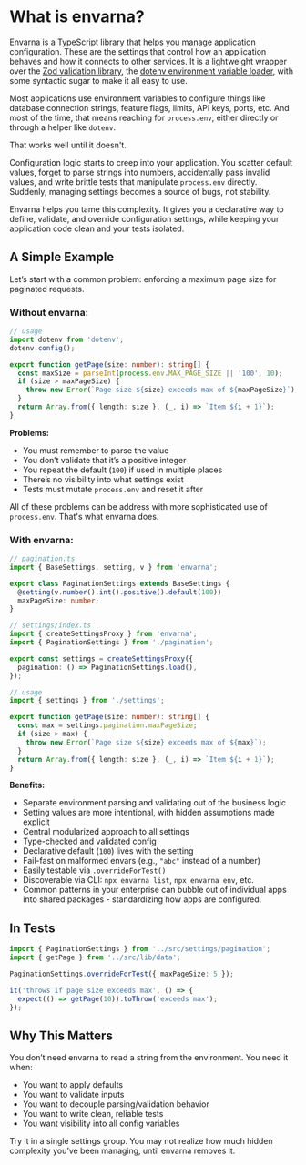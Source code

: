 # What is envarna?

Envarna is a TypeScript library that helps you manage application configuration. These are the settings that control how an application behaves and how it connects to other services.  It is a lightweight wrapper over the [Zod validation library](https://zod.dev/api?id=strings), the [dotenv environment variable loader](https://www.npmjs.com/package/dotenv), with some syntactic sugar to make it all easy to use.

Most applications use environment variables to configure things like database connection strings, feature flags, limits, API keys,  ports, etc. And most of the time, that means reaching for `process.env`, either directly or through a helper like `dotenv`.

That works well until it doesn't.

Configuration logic starts to creep into your application. You scatter default values, forget to parse strings into numbers, accidentally pass invalid values, and write brittle tests that manipulate `process.env` directly. Suddenly, managing settings becomes a source of bugs, not stability.

Envarna helps you tame this complexity. It gives you a declarative way to define, validate, and override configuration settings, while keeping your application code clean and your tests isolated.

## A Simple Example

Let’s start with a common problem: enforcing a maximum page size for paginated requests.

### Without envarna:

```ts
// usage
import dotenv from 'dotenv';
dotenv.config();

export function getPage(size: number): string[] {
  const maxSize = parseInt(process.env.MAX_PAGE_SIZE || '100', 10);
  if (size > maxPageSize) {
    throw new Error(`Page size ${size} exceeds max of ${maxPageSize}`);
  }
  return Array.from({ length: size }, (_, i) => `Item ${i + 1}`);
}
```

**Problems:**

* You must remember to parse the value
* You don’t validate that it’s a positive integer
* You repeat the default (`100`) if used in multiple places
* There’s no visibility into what settings exist
* Tests must mutate `process.env` and reset it after

All of these problems can be address with more sophisticated use of `process.env`.  That's what envarna does.

### With envarna:

```ts
// pagination.ts
import { BaseSettings, setting, v } from 'envarna';

export class PaginationSettings extends BaseSettings {
  @setting(v.number().int().positive().default(100))
  maxPageSize: number;
}
```

```ts
// settings/index.ts
import { createSettingsProxy } from 'envarna';
import { PaginationSettings } from './pagination';

export const settings = createSettingsProxy({
  pagination: () => PaginationSettings.load(),
});
```

```ts
// usage
import { settings } from './settings';

export function getPage(size: number): string[] {
  const max = settings.pagination.maxPageSize;
  if (size > max) {
    throw new Error(`Page size ${size} exceeds max of ${max}`);
  }
  return Array.from({ length: size }, (_, i) => `Item ${i + 1}`);
}
```

**Benefits:**

* Separate environment parsing and validating out of the business logic
* Setting values are more intentional, with hidden assumptions made explicit
* Central modularized approach to all settings
* Type-checked and validated config
* Declarative default (`100`) lives with the setting
* Fail-fast on malformed envars (e.g., `"abc"` instead of a number)
* Easily testable via `.overrideForTest()`
* Discoverable via CLI: `npx envarna list`, `npx envarna env`, etc.
* Common patterns in your enterprise can bubble out of individual apps into shared packages - standardizing how apps are configured.


## In Tests

```ts
import { PaginationSettings } from '../src/settings/pagination';
import { getPage } from '../src/lib/data';

PaginationSettings.overrideForTest({ maxPageSize: 5 });

it('throws if page size exceeds max', () => {
  expect(() => getPage(10)).toThrow('exceeds max');
});
```


## Why This Matters

You don’t need envarna to read a string from the environment.
You need it when:

* You want to apply defaults
* You want to validate inputs
* You want to decouple parsing/validation behavior
* You want to write clean, reliable tests
* You want visibility into all config variables

Try it in a single settings group. You may not realize how much hidden complexity you’ve been managing, until envarna removes it.

